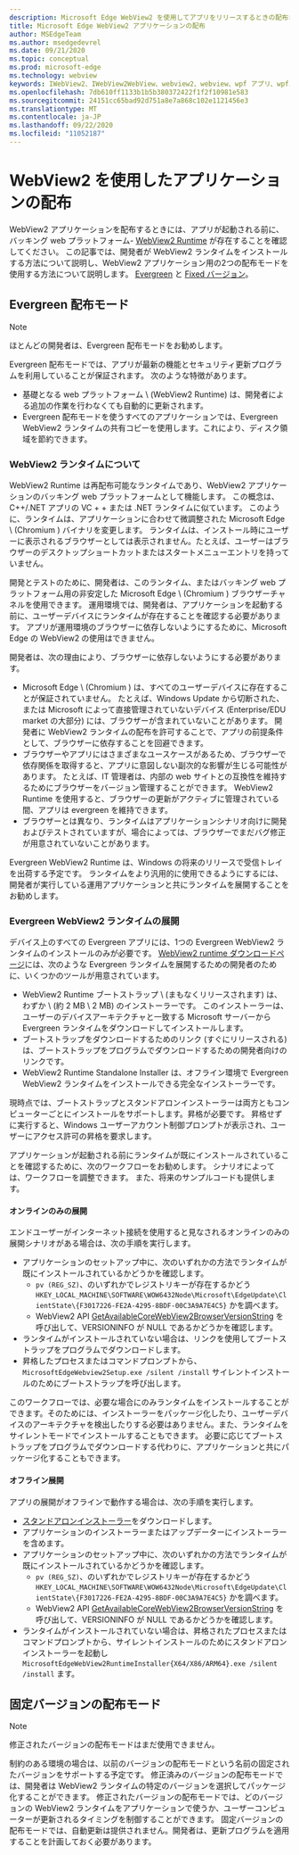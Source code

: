 ```yaml
---
description: Microsoft Edge WebView2 を使用してアプリをリリースするときの配布オプション
title: Microsoft Edge WebView2 アプリケーションの配布
author: MSEdgeTeam
ms.author: msedgedevrel
ms.date: 09/21/2020
ms.topic: conceptual
ms.prod: microsoft-edge
ms.technology: webview
keywords: IWebView2、IWebView2WebView、webview2、webview、wpf アプリ、wpf、edge、ICoreWebView2、ICoreWebView2Host、browser control、edge html
ms.openlocfilehash: 7db610ff1133b1b5b380372422f1f2f10981e583
ms.sourcegitcommit: 24151cc65bad92d751a8e7a868c102e1121456e3
ms.translationtype: MT
ms.contentlocale: ja-JP
ms.lasthandoff: 09/22/2020
ms.locfileid: "11052187"
---
```

# WebView2 を使用したアプリケーションの配布  

WebView2 アプリケーションを配布するときには、アプリが起動される前に、バッキング web プラットフォーム- [WebView2 Runtime](#understanding-the-webview2-runtime) が存在することを確認してください。  この記事では、開発者が WebView2 ランタイムをインストールする方法について説明し、WebView2 アプリケーション用の2つの配布モードを使用する方法について説明します。  [Evergreen](#evergreen-distribution-mode) と [Fixed バージョン](#fixed-version-distribution-mode)。  

## Evergreen 配布モード  

> [!NOTE]
> ほとんどの開発者は、Evergreen 配布モードをお勧めします。  

Evergreen 配布モードでは、アプリが最新の機能とセキュリティ更新プログラムを利用していることが保証されます。  次のような特徴があります。  

*   基礎となる web プラットフォーム \ (WebView2 Runtime) は、開発者による追加の作業を行わなくても自動的に更新されます。  
*   Evergreen 配布モードを使うすべてのアプリケーションでは、Evergreen WebView2 ランタイムの共有コピーを使用します。これにより、ディスク領域を節約できます。  

### WebView2 ランタイムについて  

WebView2 Runtime は再配布可能なランタイムであり、WebView2 アプリケーションのバッキング web プラットフォームとして機能します。  この概念は、C++/.NET アプリの VC + + または .NET ランタイムに似ています。  このように、ランタイムは、アプリケーションに合わせて微調整された Microsoft Edge \ (Chromium \) バイナリを変更します。  ランタイムは、インストール時にユーザーに表示されるブラウザーとしては表示されません。たとえば、ユーザーはブラウザーのデスクトップショートカットまたはスタートメニューエントリを持っていません。  

開発とテストのために、開発者は、このランタイム、またはバッキング web プラットフォーム用の非安定した Microsoft Edge \ (Chromium \) ブラウザーチャネルを使用できます。  運用環境では、開発者は、アプリケーションを起動する前に、ユーザーデバイスにランタイムが存在することを確認する必要があります。  アプリが運用環境のブラウザーに依存しないようにするために、Microsoft Edge の WebView2 の使用はできません。  

開発者は、次の理由により、ブラウザーに依存しないようにする必要があります。  

*   Microsoft Edge \ (Chromium \) は、すべてのユーザーデバイスに存在することが保証されていません。  たとえば、Windows Update から切断された、または Microsoft によって直接管理されていないデバイス (Enterprise/EDU market の大部分) には、ブラウザーが含まれていないことがあります。  開発者に WebView2 ランタイムの配布を許可することで、アプリの前提条件として、ブラウザーに依存することを回避できます。
*   ブラウザーやアプリにはさまざまなユースケースがあるため、ブラウザーで依存関係を取得すると、アプリに意図しない副次的な影響が生じる可能性があります。  たとえば、IT 管理者は、内部の web サイトとの互換性を維持するためにブラウザーをバージョン管理することができます。  WebView2 Runtime を使用すると、ブラウザーの更新がアクティブに管理されている間、アプリは evergreen を維持できます。  
*   ブラウザーとは異なり、ランタイムはアプリケーションシナリオ向けに開発およびテストされていますが、場合によっては、ブラウザーでまだバグ修正が用意されていないことがあります。  

Evergreen WebView2 Runtime は、Windows の将来のリリースで受信トレイを出荷する予定です。  ランタイムをより汎用的に使用できるようにするには、開発者が実行している運用アプリケーションと共にランタイムを展開することをお勧めします。  

### Evergreen WebView2 ランタイムの展開  

デバイス上のすべての Evergreen アプリには、1つの Evergreen WebView2 ランタイムのインストールのみが必要です。  [WebView2 runtime ダウンロードページ][Webview2Installer]には、次のような Evergreen ランタイムを展開するための開発者のために、いくつかのツールが用意されています。  

*   WebView2 Runtime ブートストラップ \ (まもなくリリースされます) は、わずか \ (約 2 MB \ 2 MB) のインストーラーです。  このインストーラーは、ユーザーのデバイスアーキテクチャと一致する Microsoft サーバーから Evergreen ランタイムをダウンロードしてインストールします。  
*   ブートストラップをダウンロードするためのリンク (すぐにリリースされる) は、ブートストラップをプログラムでダウンロードするための開発者向けのリンクです。
*   WebView2 Runtime Standalone Installer は、オフライン環境で Evergreen WebView2 ランタイムをインストールできる完全なインストーラーです。  

現時点では、ブートストラップとスタンドアロンインストーラーは両方ともコンピューターごとにインストールをサポートします。昇格が必要です。  昇格せずに実行すると、Windows ユーザーアカウント制御プロンプトが表示され、ユーザーにアクセス許可の昇格を要求します。  

アプリケーションが起動される前にランタイムが既にインストールされていることを確認するために、次のワークフローをお勧めします。  シナリオによっては、ワークフローを調整できます。  また、将来のサンプルコードも提供します。  

#### オンラインのみの展開  

エンドユーザーがインターネット接続を使用すると見なされるオンラインのみの展開シナリオがある場合は、次の手順を実行します。  

*   アプリケーションのセットアップ中に、次のいずれかの方法でランタイムが既にインストールされているかどうかを確認します。  
    *   `pv (REG_SZ)`、のいずれかでレジストリキーが存在するかどう `HKEY_LOCAL_MACHINE\SOFTWARE\WOW6432Node\Microsoft\EdgeUpdate\ClientState\{F3017226-FE2A-4295-8BDF-00C3A9A7E4C5}` かを調べます。  
    *   WebView2 API [GetAvailableCoreWebView2BrowserVersionString](../reference/win32/0-9-622/webview2-idl.md#getavailablecorewebview2browserversionstring) を呼び出して、VERSIONINFO が NULL であるかどうかを確認します。  
*   ランタイムがインストールされていない場合は、リンクを使用してブートストラップをプログラムでダウンロードします。  
*   昇格したプロセスまたはコマンドプロンプトから、 `MicrosoftEdgeWebview2Setup.exe /silent /install` サイレントインストールのためにブートストラップを呼び出します。  

このワークフローでは、必要な場合にのみランタイムをインストールすることができます。そのためには、インストーラーをパッケージ化したり、ユーザーデバイスのアーキテクチャを検出したりする必要はありません。また、ランタイムをサイレントモードでインストールすることもできます。  必要に応じてブートストラップをプログラムでダウンロードする代わりに、アプリケーションと共にパッケージ化することもできます。  

#### オフライン展開  

アプリの展開がオフラインで動作する場合は、次の手順を実行します。  

*   [スタンドアロンインストーラー][Webview2Installer]をダウンロードします。  
*   アプリケーションのインストーラーまたはアップデーターにインストーラーを含めます。  
*   アプリケーションのセットアップ中に、次のいずれかの方法でランタイムが既にインストールされているかどうかを確認します。  
    *   `pv (REG_SZ)`、のいずれかでレジストリキーが存在するかどう `HKEY_LOCAL_MACHINE\SOFTWARE\WOW6432Node\Microsoft\EdgeUpdate\ClientState\{F3017226-FE2A-4295-8BDF-00C3A9A7E4C5}` かを調べます。  
    *   WebView2 API [GetAvailableCoreWebView2BrowserVersionString](../reference/win32/0-9-622/webview2-idl.md#getavailablecorewebview2browserversionstring) を呼び出して、VERSIONINFO が NULL であるかどうかを確認します。  
*   ランタイムがインストールされていない場合は、昇格されたプロセスまたはコマンドプロンプトから、サイレントインストールのためにスタンドアロンインストーラーを起動し `MicrosoftEdgeWebView2RuntimeInstaller{X64/X86/ARM64}.exe /silent /install` ます。  

## 固定バージョンの配布モード  

> [!NOTE]
> 修正されたバージョンの配布モードはまだ使用できません。  

制約のある環境の場合は、以前のバージョンの配布モードという名前の固定されたバージョンをサポートする予定です。  修正済みのバージョンの配布モードでは、開発者は WebView2 ランタイムの特定のバージョンを選択してパッケージ化することができます。  修正されたバージョンの配布モードでは、どのバージョンの WebView2 ランタイムをアプリケーションで使うか、ユーザーコンピューターが更新されるタイミングを制御することができます。  固定バージョンの配布モードでは、自動更新は提供されません。開発者は、更新プログラムを適用することを計画しておく必要があります。  


<!-- links -->  

[ConceptsVersioning]: ./versioning.md "ブラウザーのバージョンと WebView2 についてMicrosoft ドキュメント"  
[ReferenceWin3209622WebviewIdl]: ../reference/win32/0-9-622/webview2-idl.md  "Globals |Microsoft ドキュメント"  

[Webview2Installer]: https://developer.microsoft.com/microsoft-edge/webview2 "WebView2 Installer"  
